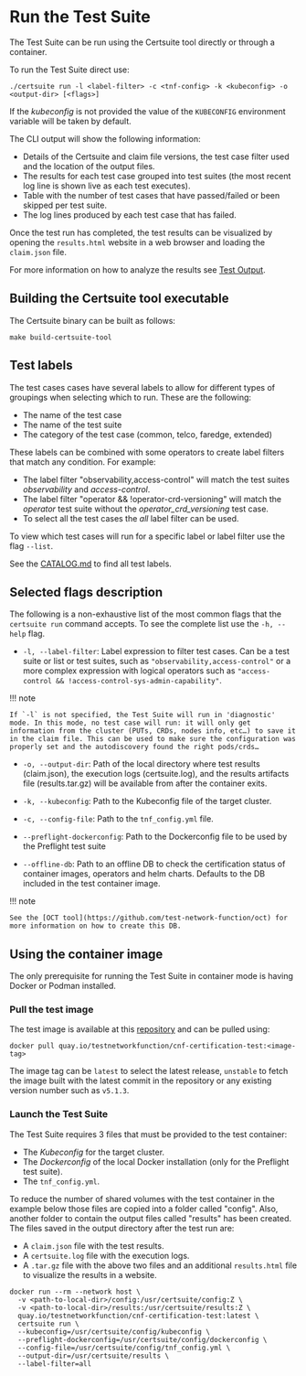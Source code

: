 <!-- markdownlint-disable code-block-style line-length no-bare-urls no-emphasis-as-heading -->
# Run the Test Suite

The Test Suite can be run using the Certsuite tool directly or through a container.

To run the Test Suite direct use:

```shell
./certsuite run -l <label-filter> -c <tnf-config> -k <kubeconfig> -o <output-dir> [<flags>]
```

If the _kubeconfig_ is not provided the value of the `KUBECONFIG` environment variable will be taken by default.

The CLI output will show the following information:

* Details of the Certsuite and claim file versions, the test case filter used and the location of the output files.
* The results for each test case grouped into test suites (the most recent log line is shown live as each test executes).
* Table with the number of test cases that have passed/failed or been skipped per test suite.
* The log lines produced by each test case that has failed.

Once the test run has completed, the test results can be visualized by opening the `results.html` website in a web browser and loading the `claim.json` file.

For more information on how to analyze the results see [Test Output](test-output.md).

## Building the Certsuite tool executable

The Certsuite binary can be built as follows:

```shell
make build-certsuite-tool
```

## Test labels

The test cases cases have several labels to allow for different types of groupings when selecting which to run. These are the following:

* The name of the test case
* The name of the test suite
* The category of the test case (common, telco, faredge, extended)

These labels can be combined with some operators to create label filters that match any condition. For example:

* The label filter "observability,access-control" will match the test suites _observability_ and _access-control_.
* The label filter "operator && !operator-crd-versioning" will match the _operator_ test suite without the _operator_crd_versioning_ test case.
* To select all the test cases the _all_ label filter can be used.

To view which test cases will run for a specific label or label filter use the flag `--list`.

See the [CATALOG.md](CATALOG.md) to find all test labels.

## Selected flags description

The following is a non-exhaustive list of the most common flags that the `certsuite run` command accepts. To see the complete list use the `-h, --help` flag.

* `-l, --label-filter`: Label expression to filter test cases. Can be a test suite or list or test suites, such as `"observability,access-control"` or a more complex expression with logical operators such as `"access-control && !access-control-sys-admin-capability"`.

!!! note

    If `-l` is not specified, the Test Suite will run in 'diagnostic' mode. In this mode, no test case will run: it will only get information from the cluster (PUTs, CRDs, nodes info, etc…) to save it in the claim file. This can be used to make sure the configuration was properly set and the autodiscovery found the right pods/crds…

* `-o, --output-dir`: Path of the local directory where test results (claim.json), the execution logs (certsuite.log), and the results artifacts file (results.tar.gz) will be available from after the container exits.

* `-k, --kubeconfig`: Path to the Kubeconfig file of the target cluster.

* `-c, --config-file`: Path to the `tnf_config.yml` file.

* `--preflight-dockerconfig`: Path to the Dockerconfig file to be used by the Preflight test suite

* `--offline-db`: Path to an offline DB to check the certification status of container images, operators and helm charts. Defaults to the DB included in the test container image.

!!! note

    See the [OCT tool](https://github.com/test-network-function/oct) for more information on how to create this DB.

## Using the container image

The only prerequisite for running the Test Suite in container mode is having Docker or Podman installed.

### Pull the test image

The test image is available at this [repository](https://quay.io/repository/testnetworkfunction/cnf-certification-test) and can be pulled using:

```shell
docker pull quay.io/testnetworkfunction/cnf-certification-test:<image-tag>
```

The image tag can be `latest` to select the latest release, `unstable` to fetch the image built with the latest commit in the repository or any existing version number such as `v5.1.3`.

### Launch the Test Suite

The Test Suite requires 3 files that must be provided to the test container:

* The _Kubeconfig_ for the target cluster.
* The _Dockerconfig_ of the local Docker installation (only for the Preflight test suite).
* The `tnf_config.yml`.

To reduce the number of shared volumes with the test container in the example below those files are copied into a folder called "config". Also, another folder to contain the output files called "results" has been created. The files saved in the output directory after the test run are:

* A `claim.json` file with the test results.
* A `certsuite.log` file with the execution logs.
* A `.tar.gz` file with the above two files and an additional `results.html` file to visualize the results in a website.

```shell
docker run --rm --network host \
  -v <path-to-local-dir>/config:/usr/certsuite/config:Z \
  -v <path-to-local-dir>/results:/usr/certsuite/results:Z \
  quay.io/testnetworkfunction/cnf-certification-test:latest \
  certsuite run \
  --kubeconfig=/usr/certsuite/config/kubeconfig \
  --preflight-dockerconfig=/usr/certsuite/config/dockerconfig \
  --config-file=/usr/certsuite/config/tnf_config.yml \
  --output-dir=/usr/certsuite/results \
  --label-filter=all
```
